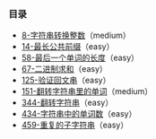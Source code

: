 ### 目录

- [8-字符串转换整数](http://uee.me/aX95f)（medium）
- [14-最长公共前缀](http://uee.me/aX95g)（easy）
- [58-最后一个单词的长度](http://uee.me/aX95h)（easy）
- [67-二进制求和](http://uee.me/aX95j)（easy）
- [125-验证回文串](http://uee.me/aX95k)（easy）
- [151-翻转字符串里的单词](http://uee.me/aX95m)（medium）
- [344-翻转字符串](http://uee.me/aX95n)（easy）
- [434-字符串中的单词数](http://uee.me/aX95p)（easy）
- [459-重复的子字符串](http://uee.me/aX95q)（easy）


